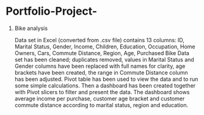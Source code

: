 # Portfolio-Project-
1. Bike analysis
   
   Data set in Excel (converted from .csv file) contains 13 columns: ID, Marital Status, Gender, Income, Children, Education, Occupation, Home Owners, Cars, Commute Distance, Region, Age, Purchased Bike
   Data set has been cleaned; duplicates removed, values in Marital Status and Gender columns have been replaced with full names for clarity, age brackets have been created, the range in Commute Distance column has been adjusted.
   Pivot table has been used to view the data and to run some simple calculations.
   Then a dashboard has been created together with Pivot slicers to filter and present the data.
   The dashboard shows average income per purchase, customer age bracket and customer commute distance according to marital status, region and education.
														
										
														

